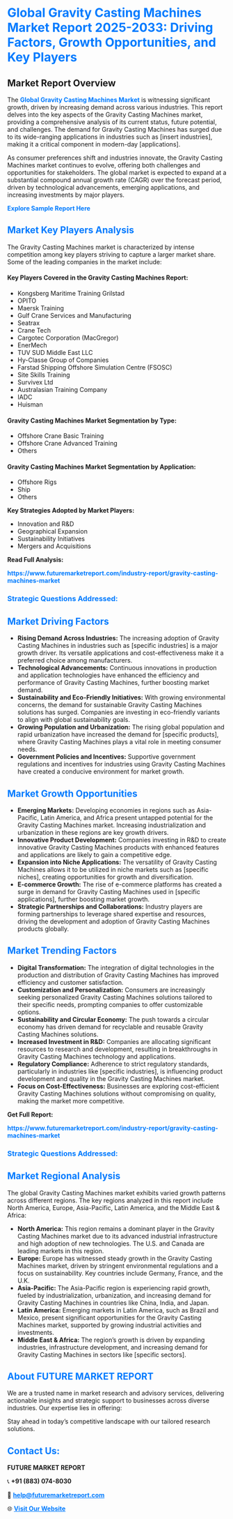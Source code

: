 <h1 style="color: #007BFF;">Global Gravity Casting Machines Market Report 2025-2033: Driving Factors, Growth Opportunities, and Key Players</h1>

<section id="overview">
<h2>Market Report Overview</h2>
<p>The <a href="https://www.futuremarketreport.com/industry-report/gravity-casting-machines-market" style="color: #007BFF; text-decoration: none;"><strong>Global Gravity Casting Machines Market</strong></a> is witnessing significant growth, driven by increasing demand across various industries. This report delves into the key aspects of the Gravity Casting Machines market, providing a comprehensive analysis of its current status, future potential, and challenges. The demand for Gravity Casting Machines has surged due to its wide-ranging applications in industries such as [insert industries], making it a critical component in modern-day [applications].</p>
<p>As consumer preferences shift and industries innovate, the Gravity Casting Machines market continues to evolve, offering both challenges and opportunities for stakeholders. The global market is expected to expand at a substantial compound annual growth rate (CAGR) over the forecast period, driven by technological advancements, emerging applications, and increasing investments by major players.</p>
</section>

<section id="overview">
<p><a href="https://www.futuremarketreport.com/request-sample/reportId=37665" style="color: #007BFF; text-decoration: none;"><strong>Explore Sample Report Here</strong></a></p>
</section>

<section id="key-players">
<h2 style="color: #007BFF;">Market Key Players Analysis</h2>
<p>The Gravity Casting Machines market is characterized by intense competition among key players striving to capture a larger market share. Some of the leading companies in the market include:</p>
<h4>Key Players Covered in the Gravity Casting Machines Report:</h4>
<ul><li>Kongsberg Maritime Training Grilstad</li><li>OPITO</li><li>Maersk Training</li><li>Gulf Crane Services and Manufacturing</li><li>Seatrax</li><li>Crane Tech</li><li>Cargotec Corporation (MacGregor)</li><li>EnerMech</li><li>TUV SUD Middle East LLC</li><li>Hy-Classe Group of Companies</li><li>Farstad Shipping Offshore Simulation Centre (FSOSC)</li><li>Site Skills Training</li><li>Survivex Ltd</li><li>Australasian Training Company</li><li>IADC</li><li>Huisman</li></ul>
<h4>Gravity Casting Machines Market Segmentation by Type:</h4>
<ul><li>Offshore Crane Basic Training</li><li>Offshore Crane Advanced Training</li><li>Others</li></ul>

<h4>Gravity Casting Machines Market Segmentation by Application:</h4>
<ul><li>Offshore Rigs</li><li>Ship</li><li>Others</li></ul>
<p><strong>Key Strategies Adopted by Market Players:</strong></p>
<ul>
<li>Innovation and R&D</li>
<li>Geographical Expansion</li>
<li>Sustainability Initiatives</li>
<li>Mergers and Acquisitions</li>
</ul>
</section>

<section>
<p><strong>Read Full Analysis: </strong></p><a href="https://www.futuremarketreport.com/industry-report/gravity-casting-machines-market" style="color: #007BFF; text-decoration: none;"><strong>https://www.futuremarketreport.com/industry-report/gravity-casting-machines-market</strong></a>
<h3 style="color: #007BFF;">Strategic Questions Addressed:</h3>
</section>

<section id="driving-factors">
<h2 style="color: #007BFF;">Market Driving Factors</h2>
<ul>
<li><strong>Rising Demand Across Industries:</strong> The increasing adoption of Gravity Casting Machines in industries such as [specific industries] is a major growth driver. Its versatile applications and cost-effectiveness make it a preferred choice among manufacturers.</li>
<li><strong>Technological Advancements:</strong> Continuous innovations in production and application technologies have enhanced the efficiency and performance of Gravity Casting Machines, further boosting market demand.</li>
<li><strong>Sustainability and Eco-Friendly Initiatives:</strong> With growing environmental concerns, the demand for sustainable Gravity Casting Machines solutions has surged. Companies are investing in eco-friendly variants to align with global sustainability goals.</li>
<li><strong>Growing Population and Urbanization:</strong> The rising global population and rapid urbanization have increased the demand for [specific products], where Gravity Casting Machines plays a vital role in meeting consumer needs.</li>
<li><strong>Government Policies and Incentives:</strong> Supportive government regulations and incentives for industries using Gravity Casting Machines have created a conducive environment for market growth.</li>
</ul>
</section>

<section id="growth-opportunities">
<h2 style="color: #007BFF;">Market Growth Opportunities</h2>
<ul>
<li><strong>Emerging Markets:</strong> Developing economies in regions such as Asia-Pacific, Latin America, and Africa present untapped potential for the Gravity Casting Machines market. Increasing industrialization and urbanization in these regions are key growth drivers.</li>
<li><strong>Innovative Product Development:</strong> Companies investing in R&D to create innovative Gravity Casting Machines products with enhanced features and applications are likely to gain a competitive edge.</li>
<li><strong>Expansion into Niche Applications:</strong> The versatility of Gravity Casting Machines allows it to be utilized in niche markets such as [specific niches], creating opportunities for growth and diversification.</li>
<li><strong>E-commerce Growth:</strong> The rise of e-commerce platforms has created a surge in demand for Gravity Casting Machines used in [specific applications], further boosting market growth.</li>
<li><strong>Strategic Partnerships and Collaborations:</strong> Industry players are forming partnerships to leverage shared expertise and resources, driving the development and adoption of Gravity Casting Machines products globally.</li>
</ul>
</section>

<section id="trending-factors">
<h2 style="color: #007BFF;">Market Trending Factors</h2>
<ul>
<li><strong>Digital Transformation:</strong> The integration of digital technologies in the production and distribution of Gravity Casting Machines has improved efficiency and customer satisfaction.</li>
<li><strong>Customization and Personalization:</strong> Consumers are increasingly seeking personalized Gravity Casting Machines solutions tailored to their specific needs, prompting companies to offer customizable options.</li>
<li><strong>Sustainability and Circular Economy:</strong> The push towards a circular economy has driven demand for recyclable and reusable Gravity Casting Machines solutions.</li>
<li><strong>Increased Investment in R&D:</strong> Companies are allocating significant resources to research and development, resulting in breakthroughs in Gravity Casting Machines technology and applications.</li>
<li><strong>Regulatory Compliance:</strong> Adherence to strict regulatory standards, particularly in industries like [specific industries], is influencing product development and quality in the Gravity Casting Machines market.</li>
<li><strong>Focus on Cost-Effectiveness:</strong> Businesses are exploring cost-efficient Gravity Casting Machines solutions without compromising on quality, making the market more competitive.</li>
</ul>
</section>

<section>
<p><strong>Get Full Report: </strong></p><a href="https://www.futuremarketreport.com/industry-report/gravity-casting-machines-market" style="color: #007BFF; text-decoration: none;"><strong>https://www.futuremarketreport.com/industry-report/gravity-casting-machines-market</strong></a>
<h3 style="color: #007BFF;">Strategic Questions Addressed:</h3>
</section>


<section id="regional-analysis">
<h2 style="color: #007BFF;">Market Regional Analysis</h2>
<p>The global Gravity Casting Machines market exhibits varied growth patterns across different regions. The key regions analyzed in this report include North America, Europe, Asia-Pacific, Latin America, and the Middle East & Africa:</p>
<ul>
<li><strong>North America:</strong> This region remains a dominant player in the Gravity Casting Machines market due to its advanced industrial infrastructure and high adoption of new technologies. The U.S. and Canada are leading markets in this region.</li>
<li><strong>Europe:</strong> Europe has witnessed steady growth in the Gravity Casting Machines market, driven by stringent environmental regulations and a focus on sustainability. Key countries include Germany, France, and the U.K.</li>
<li><strong>Asia-Pacific:</strong> The Asia-Pacific region is experiencing rapid growth, fueled by industrialization, urbanization, and increasing demand for Gravity Casting Machines in countries like China, India, and Japan.</li>
<li><strong>Latin America:</strong> Emerging markets in Latin America, such as Brazil and Mexico, present significant opportunities for the Gravity Casting Machines market, supported by growing industrial activities and investments.</li>
<li><strong>Middle East & Africa:</strong> The region’s growth is driven by expanding industries, infrastructure development, and increasing demand for Gravity Casting Machines in sectors like [specific sectors].</li>
</ul>
</section>

<footer>
<h2 style="color: #007BFF;">About FUTURE MARKET REPORT</h2>
<p>We are a trusted name in market research and advisory services, delivering actionable insights and strategic support to businesses across diverse industries. Our expertise lies in offering:</p>

<p>Stay ahead in today’s competitive landscape with our tailored research solutions.</p>

<h2 style="color: #007BFF;">Contact Us:</h2>
<p><strong>FUTURE MARKET REPORT</strong></p>
<p>📞 <strong>+91 (883) 074-8030</strong></p>
<p>📧 <strong><a href="mailto:help@futuremarketreport.com" style="color: #007BFF;">help@futuremarketreport.com</a></strong></p>
<p>🌐 <strong><a href="https://www.futuremarketreport.com/" style="color: #007BFF;">Visit Our Website</a></strong></p>
</footer>
